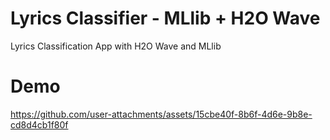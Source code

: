 # Lyrics Classifier - MLlib + H2O Wave

Lyrics Classification App with H2O Wave and MLlib

# Demo

https://github.com/user-attachments/assets/15cbe40f-8b6f-4d6e-9b8e-cd8d4cb1f80f

